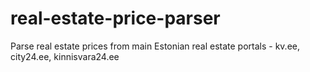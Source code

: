 # real-estate-price-parser
Parse real estate prices from main Estonian real estate portals - kv.ee, city24.ee, kinnisvara24.ee
